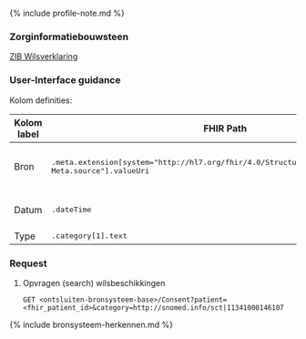 {% include profile-note.md %}

### Zorginformatiebouwsteen

[ZIB Wilsverklaring](https://zibs.nl/wiki/Wilsverklaring-v3.1(2017NL))

### User-Interface guidance

Kolom definities:
<table class="grid">
  <thead>
    <th>Kolom label</th>
    <th width="25%">FHIR Path</th>
    <th>FHIR Type</th>
    <th>Zib element</th>
    <th>Toelichting of regels</th>
  </thead>
  <tbody>
    <tr>
      <td>Bron</td>
      <td><samp>.meta.extension[system="http://hl7.org/fhir/4.0/StructureDefinition/extension-Meta.source"].valueUri</samp></td>
      <td><code>string</code></td>
      <td><i>nvt</i></td>
      <td> of lookup adhv code (AGB-Z of OID)</td>
    </tr>
    <tr>
      <td>Datum</td>
      <td><samp>.dateTime</samp></td>
      <td><code>dateTime</code></td>
      <td>WilsverklaringDatum</td>
      <td>Kunnen vage datums zijn</td>
    </tr>
    <tr>
      <td>Type​</td>
      <td><samp>.category[1].text</samp></td>
      <td><code>string</code></td>
      <td>WilsverklaringType</td>
      <td></td>
    </tr>
  </tbody>
</table>

### Request

1. Opvragen (search) wilsbeschikkingen

    `GET <ontsluiten-bronsysteem-base>/Consent?patient=<fhir_patient_id>&category=http://snomed.info/sct|11341000146107`

{% include bronsysteem-herkennen.md %}